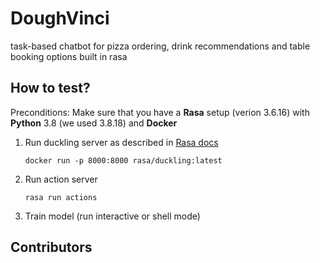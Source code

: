# DoughVinci
task-based chatbot for pizza ordering, drink recommendations and table booking options built in rasa


## How to test?
Preconditions: Make sure that you have a **Rasa** setup (verion 3.6.16) with **Python** 3.8 (we used 3.8.18) and **Docker**

1. Run duckling server as described in [Rasa docs](https://rasa.com/docs/rasa/components/#ducklingentityextractor)

    `docker run -p 8000:8000 rasa/duckling:latest`

2. Run action server

    `rasa run actions`

3. Train model (run interactive or shell mode)

## Contributors

<!-- readme: contributors -start -->
<!-- readme: contributors -end -->
